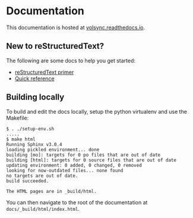 # Documentation

This documentation is hosted at
[volsync.readthedocs.io](https://volsync.readthedocs.io/).

## New to reStructuredText?

The following are some docs to help you get started:

* [reStructuredText
  primer](https://www.sphinx-doc.org/en/master/usage/restructuredtext/basics.html)
* [Quick reference](https://docutils.sourceforge.io/docs/user/rst/quickref.html)

## Building locally

To build and edit the docs locally, setup the python virtualenv and use the
Makefile:

```console
$ . ./setup-env.sh
.....
$ make html
Running Sphinx v3.0.4
loading pickled environment... done
building [mo]: targets for 0 po files that are out of date
building [html]: targets for 0 source files that are out of date
updating environment: 0 added, 0 changed, 0 removed
looking for now-outdated files... none found
no targets are out of date.
build succeeded.

The HTML pages are in _build/html.
```

You can then navigate to the root of the documentation at
`docs/_build/html/index.html`.
